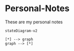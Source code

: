 # Personal-Notes
These are my personal notes

```mermaid
stateDiagram-v2

[*] --> graph
graph --> [*]
```
